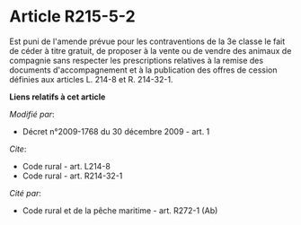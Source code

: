 # Article R215-5-2

Est puni de l'amende prévue pour les contraventions de la 3e classe le fait de céder à titre gratuit, de proposer à la vente
ou de vendre des animaux de compagnie sans respecter les prescriptions relatives à la remise des documents d'accompagnement
et à la publication des offres de cession définies aux articles L. 214-8 et R. 214-32-1.

**Liens relatifs à cet article**

_Modifié par_:

  - Décret n°2009-1768 du 30 décembre 2009 - art. 1

_Cite_:

  - Code rural - art. L214-8
  - Code rural - art. R214-32-1

_Cité par_:

  - Code rural et de la pêche maritime - art. R272-1 (Ab)
